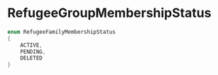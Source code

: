 # RefugeeGroupMembershipStatus

```cs
enum RefugeeFamilyMembershipStatus
{
	ACTIVE,
	PENDING,
	DELETED
}
```
